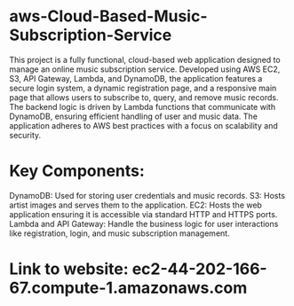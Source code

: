 # aws-Cloud-Based-Music-Subscription-Service
This project is a fully functional, cloud-based web application designed to manage an online music subscription service.
Developed using AWS EC2, S3, API Gateway, Lambda, and DynamoDB, the application features a secure login system, a dynamic registration page, and a responsive main page that allows users to subscribe to, query, and remove music records. 
The backend logic is driven by Lambda functions that communicate with DynamoDB, ensuring efficient handling of user and music data. The application adheres to AWS best practices with a focus on scalability and security.
# Key Components:
DynamoDB: Used for storing user credentials and music records.
S3: Hosts artist images and serves them to the application.
EC2: Hosts the web application ensuring it is accessible via standard HTTP and HTTPS ports.
Lambda and API Gateway: Handle the business logic for user interactions like registration, login, and music subscription management.

# Link to website: ec2-44-202-166-67.compute-1.amazonaws.com
